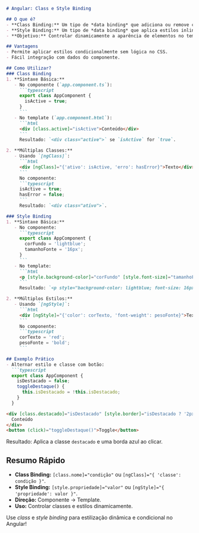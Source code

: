 
```markdown
# Angular: Class e Style Binding

## O que é?
- **Class Binding:** Um tipo de *data binding* que adiciona ou remove classes CSS de um elemento usando `[class]`.
- **Style Binding:** Um tipo de *data binding* que aplica estilos inline diretamente a um elemento usando `[style]`.
- **Objetivo:** Controlar dinamicamente a aparência de elementos no template.

## Vantagens
- Permite aplicar estilos condicionalmente sem lógica no CSS.
- Fácil integração com dados do componente.

## Como Utilizar?
### Class Binding
1. **Sintaxe Básica:**
   - No componente (`app.component.ts`):
     ```typescript
     export class AppComponent {
       isActive = true;
     }
     ```
   - No template (`app.component.html`):
     ```html
     <div [class.active]="isActive">Conteúdo</div>
     ```
     Resultado: `<div class="active">` se `isActive` for `true`.

2. **Múltiplas Classes:**
   - Usando `[ngClass]`:
     ```html
     <div [ngClass]="{'ativo': isActive, 'erro': hasError}">Texto</div>
     ```
     No componente:
     ```typescript
     isActive = true;
     hasError = false;
     ```
     Resultado: `<div class="ativo">`.

### Style Binding
1. **Sintaxe Básica:**
   - No componente:
     ```typescript
     export class AppComponent {
       corFundo = 'lightblue';
       tamanhoFonte = '16px';
     }
     ```
   - No template:
     ```html
     <p [style.background-color]="corFundo" [style.font-size]="tamanhoFonte">Parágrafo</p>
     ```
     Resultado: `<p style="background-color: lightblue; font-size: 16px;">`.

2. **Múltiplos Estilos:**
   - Usando `[ngStyle]`:
     ```html
     <div [ngStyle]="{'color': corTexto, 'font-weight': pesoFonte}">Texto</div>
     ```
     No componente:
     ```typescript
     corTexto = 'red';
     pesoFonte = 'bold';
     ```

## Exemplo Prático
- Alternar estilo e classe com botão:
  ```typescript
  export class AppComponent {
    isDestacado = false;
    toggleDestaque() {
      this.isDestacado = !this.isDestacado;
    }
  }
  ```
  ```html
  <div [class.destacado]="isDestacado" [style.border]="isDestacado ? '2px solid blue' : 'none'">
    Conteúdo
  </div>
  <button (click)="toggleDestaque()">Toggle</button>
  ```
  Resultado: Aplica a classe `destacado` e uma borda azul ao clicar.

## Resumo Rápido
- **Class Binding:** `[class.nome]="condição"` ou `[ngClass]="{ 'classe': condição }"`.
- **Style Binding:** `[style.propriedade]="valor"` ou `[ngStyle]="{ 'propriedade': valor }"`.
- **Direção:** Componente → Template.
- **Uso:** Controlar classes e estilos dinamicamente.

Use *class* e *style binding* para estilização dinâmica e condicional no Angular!
```